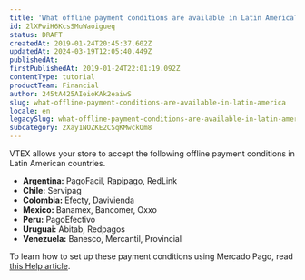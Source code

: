 ```yaml
---
title: 'What offline payment conditions are available in Latin America?'
id: 2lXPwiH6KcsSMuWaoigueq
status: DRAFT
createdAt: 2019-01-24T20:45:37.602Z
updatedAt: 2024-03-19T12:05:40.449Z
publishedAt: 
firstPublishedAt: 2019-01-24T22:01:19.092Z
contentType: tutorial
productTeam: Financial
author: 245tA425AIeioKAk2eaiwS
slug: what-offline-payment-conditions-are-available-in-latin-america
locale: en
legacySlug: what-offline-payment-conditions-are-available-in-latin-america
subcategory: 2Xay1NOZKE2CSqKMwckOm8
---
```


VTEX allows your store to accept the following offline payment conditions in Latin American countries.

- __Argentina:__ PagoFacil, Rapipago, RedLink
- __Chile:__ Servipag
- __Colombia:__ Efecty, Davivienda
- __Mexico:__ Banamex, Bancomer, Oxxo
- __Peru:__ PagoEfectivo
- __Uruguai:__ Abitab, Redpagos
- __Venezuela:__ Banesco, Mercantil, Provincial

To learn how to set up these payment conditions using Mercado Pago, read [this Help article](/en/tutorial/setting-up-offline-payment-conditions-using-mercadopago).
